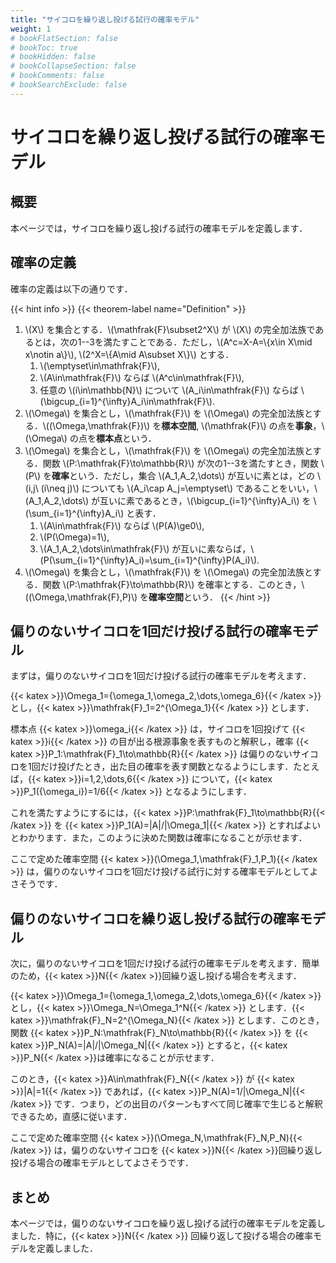 ```yaml
---
title: "サイコロを繰り返し投げる試行の確率モデル"
weight: 1
# bookFlatSection: false
# bookToc: true
# bookHidden: false
# bookCollapseSection: false
# bookComments: false
# bookSearchExclude: false
---
```


# サイコロを繰り返し投げる試行の確率モデル

## 概要

本ページでは，サイコロを繰り返し投げる試行の確率モデルを定義します．

## 確率の定義

確率の定義は以下の通りです．

{{< hint info >}}
{{< theorem-label name="Definition" >}}

1. \\(X\\) を集合とする．\\(\mathfrak{F}\subset2^X\\) が \\(X\\) の完全加法族であるとは，次の1--3を満たすことである．ただし，\\(A^c=X-A=\\{x\in X\mid x\notin a\\}\\), \\(2^X=\\{A\mid A\subset X\\}\\) とする．
    1. \\(\emptyset\in\mathfrak{F}\\),
    2. \\(A\in\mathfrak{F}\\) ならば \\(A^c\in\mathfrak{F}\\),
    3. 任意の \\(i\in\mathbb{N}\\) について \\(A_i\in\mathfrak{F}\\) ならば \\(\bigcup_{i=1}^{\infty}A_i\in\mathfrak{F}\\).
2. \\(\Omega\\) を集合とし，\\(\mathfrak{F}\\) を \\(\Omega\\) の完全加法族とする．\\((\Omega,\mathfrak{F})\\) を**標本空間**, \\(\mathfrak{F}\\) の点を**事象**，\\(\Omega\\) の点を**標本点**という．
3. \\(\Omega\\) を集合とし，\\(\mathfrak{F}\\) を \\(\Omega\\) の完全加法族とする．関数 \\(P:\mathfrak{F}\to\mathbb{R}\\) が次の1--3を満たすとき，関数 \\(P\\) を**確率**という．ただし，集合 \\(A_1,A_2,\dots\\) が互いに素とは，どの \\(i,j\ (i\neq j)\\) についても \\(A_i\cap A_j=\emptyset\\) であることをいい，\\(A_1,A_2,\dots\\) が互いに素であるとき，\\(\bigcup_{i=1}^{\infty}A_i\\) を \\(\sum_{i=1}^{\infty}A_i\\) と表す．
    1. \\(A\in\mathfrak{F}\\) ならば \\(P(A)\ge0\\),
    2. \\(P(\Omega)=1\\),
    3. \\(A_1,A_2,\dots\in\mathfrak{F}\\) が互いに素ならば，\\(P(\sum_{i=1}^{\infty}A_i)=\sum_{i=1}^{\infty}P(A_i)\\).
4. \\(\Omega\\) を集合とし，\\(\mathfrak{F}\\) を \\(\Omega\\) の完全加法族とする．関数 \\(P:\mathfrak{F}\to\mathbb{R}\\) を確率とする．このとき，\\((\Omega,\mathfrak{F},P)\\) を**確率空間**という．
{{< /hint >}}

## 偏りのないサイコロを1回だけ投げる試行の確率モデル

まずは，偏りのないサイコロを1回だけ投げる試行の確率モデルを考えます．

{{< katex >}}\Omega_1=\{\omega_1,\omega_2,\dots,\omega_6\}{{< /katex >}} とし，{{< katex >}}\mathfrak{F}_1=2^{\Omega_1}{{< /katex >}} とします．

標本点 {{< katex >}}\omega_i{{< /katex >}} は，サイコロを1回投げて {{< katex >}}i{{< /katex >}} の目が出る根源事象を表すものと解釈し，確率 {{< katex >}}P_1:\mathfrak{F}_1\to\mathbb{R}{{< /katex >}} は偏りのないサイコロを1回だけ投げたとき，出た目の確率を表す関数となるようにします．たとえば，{{< katex >}}i=1,2,\dots,6{{< /katex >}} について，{{< katex >}}P_1(\{\omega_i\})=1/6{{< /katex >}} となるようにします．

これを満たすようにするには，{{< katex >}}P:\mathfrak{F}_1\to\mathbb{R}{{< /katex >}} を {{< katex >}}P_1(A)=|A|/|\Omega_1|{{< /katex >}} とすればよいとわかります．また，このように決めた関数は確率になることが示せます．

ここで定めた確率空間 {{< katex >}}(\Omega_1,\mathfrak{F}_1,P_1){{< /katex >}} は，偏りのないサイコロを1回だけ投げる試行に対する確率モデルとしてよさそうです．

## 偏りのないサイコロを繰り返し投げる試行の確率モデル

次に，偏りのないサイコロを1回だけ投げる試行の確率モデルを考えます．簡単のため，{{< katex >}}N{{< /katex >}}回繰り返し投げる場合を考えます．

{{< katex >}}\Omega_1=\{\omega_1,\omega_2,\dots,\omega_6\}{{< /katex >}} とし，{{< katex >}}\Omega_N=\Omega_1^N{{< /katex >}} とします．{{< katex >}}\mathfrak{F}_N=2^{\Omega_N}{{< /katex >}} とします．このとき，関数 {{< katex >}}P_N:\mathfrak{F}_N\to\mathbb{R}{{< /katex >}} を {{< katex >}}P_N(A)=|A|/|\Omega_N|{{< /katex >}} とすると，{{< katex >}}P_N{{< /katex >}}は確率になることが示せます．

このとき，{{< katex >}}A\in\mathfrak{F}_N{{< /katex >}} が {{< katex >}}|A|=1{{< /katex >}} であれば，{{< katex >}}P_N(A)=1/|\Omega_N|{{< /katex >}} です．つまり，どの出目のパターンもすべて同じ確率で生じると解釈できるため，直感に従います．

ここで定めた確率空間 {{< katex >}}(\Omega_N,\mathfrak{F}_N,P_N){{< /katex >}} は，偏りのないサイコロを {{< katex >}}N{{< /katex >}}回繰り返し投げる場合の確率モデルとしてよさそうです．

## まとめ

本ページでは，偏りのないサイコロを繰り返し投げる試行の確率モデルを定義しました．特に，{{< katex >}}N{{< /katex >}} 回繰り返して投げる場合の確率モデルを定義しました．
